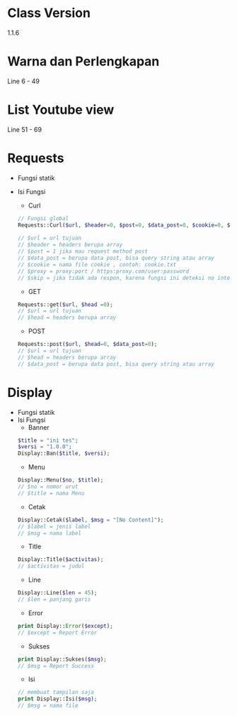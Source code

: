 # Class Version
1.1.6

# Warna dan Perlengkapan
Line 6 - 49

# List Youtube view
Line 51 - 69

# Requests
- Fungsi statik
- Isi Fungsi
	- Curl
	```php
	// Fungsi global
	Requests::Curl($url, $header=0, $post=0, $data_post=0, $cookie=0, $proxy=0, $skip=0);
		
	// $url = url tujuan
	// $header = headers berupa array
	// $post = 1 jika mau request method post
	// $data_post = berupa data post, bisa query string atau array
	// $cookie = nama file cookie , contoh: cookie.txt
	// $proxy = proxy:port / https:proxy.com/user:password
	// $skip = jika tidak ada respon, karena fungsi ini deteksi no internet jika tidak ada respon
	```
		
	- GET
	```php
	Requests::get($url, $head =0);
	// $url = url tujuan
	// $head = headers berupa array
	```
	- POST
	```php
	Requests::post($url, $head=0, $data_post=0);
	// $url = url tujuan
	// $head = headers berupa array
	// $data_post = berupa data post, bisa query string atau array
	```

# Display
- Fungsi statik
- Isi Fungsi
	- Banner
	```php
	$title = "ini tes";
	$versi = "1.0.0";
	Display::Ban($title, $versi);
	```
	- Menu
	```php
	Display::Menu($no, $title);
	// $no = nomor urut
	// $title = nama Menu
	```
	- Cetak
	```php
	Display::Cetak($label, $msg = "[No Content]");
	// $label = jenis label
	// $msg = nama label
	```
	- Title
	```php
	Display::Title($activitas);
	// $activitas = judul
	```
	- Line
	```php
	Display::Line($len = 45);
	// $len = panjang garis
	```
	- Error
	```php
	print Display::Error($except);
	// $except = Report Error
	```
	- Sukses
	```php
	print Display::Sukses($msg);
	// $msg = Report Success
	```
	- Isi
	```php
	// membuat tampilan saja
	print Display::Isi($msg);
	// $msg = nama file
	```
